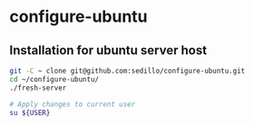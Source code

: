 # configure-ubuntu

## Installation for ubuntu server host
```bash
git -C ~ clone git@github.com:sedillo/configure-ubuntu.git
cd ~/configure-ubuntu/
./fresh-server

# Apply changes to current user
su ${USER}
```

